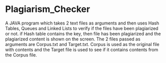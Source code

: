 # Plagiarism_Checker
A JAVA program which takes 2 text files as arguments and then uses Hash Tables, Queues and Linked Lists to verify if the files have been plagiarized or not. if Hash table contains the key, then file has been plagiarized and the plagiarized content is shown on the screen. The 2 files passed as arguments are Corpus.txt and Target.txt. Corpus is used as the original file with contents and the Target file is used to see if it contains contents from the Corpus file.
